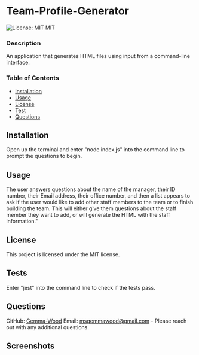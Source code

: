 # Team-Profile-Generator
  
![License: MIT](https://img.shields.io/badge/License-MIT-blue.svg)  MIT

### Description
An application that generates HTML files using input from a command-line interface.
  
### Table of Contents
- [Installation](#installation)
- [Usage](#usage)
- [License](#license)
- [Test](#test)
- [Questions](#questions)
  
## Installation
Open up the terminal and enter "node index.js" into the command line to prompt the questions to begin.

## Usage
The user answers questions about the name of the manager, their ID number, their Email address, their office number, and then a list appears to ask if the user would like to add other staff members to the team or to finish building the team. This will either give them questions about the staff member they want to add, or will generate the HTML with the staff information."

## License 
This project is licensed under the MIT license.

## Tests
Enter "jest" into the command line to check if the tests pass.
  
## Questions 
GitHub: [Gemma-Wood](https://github.com/Gemma-Wood)
Email: msgemmawood@gmail.com - Please reach out with any additional questions.

## Screenshots





